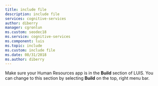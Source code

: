 ```yaml
---
title: include file
description: include file 
services: cognitive-services
author: diberry
manager: cgronlun
ms.custom: seodec18
ms.service: cognitive-services
ms.component: luis
ms.topic: include
ms.custom: include file
ms.date: 08/31/2018
ms.author: diberry
--- 
```


Make sure your Human Resources app is in the **Build** section of LUIS. You can change to this section by selecting **Build** on the top, right menu bar.